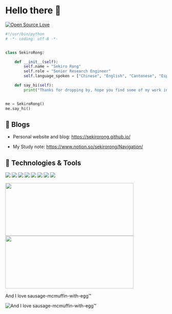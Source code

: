 # Hello there 👋

<!-- ![visitors](https://visitor-badge.laobi.icu/badge?page_id=zhenye-na.zhenye-na) -->
[![Open Source Love](https://badges.frapsoft.com/os/v1/open-source.svg?v=102)](https://github.com/ellerbrock/open-source-badge/)


```python
#!/usr/bin/python
# -*- coding: utf-8 -*-


class SekiroRong:

    def __init__(self):
        self.name = "Sekiro Rong"
        self.role = "Senior Research Engineer"
        self.language_spoken = ["Chinese", "English", "Cantonese", "Español"]

    def say_hi(self):
        print("Thanks for dropping by, hope you find some of my work interesting.")


me = SekiroRong()
me.say_hi()
```

## 📝 Blogs

- Personal website and blog: https://sekirorong.github.io/

- My Study note: https://www.notion.so/sekirorong/Navigation/


## 🔧 Technologies & Tools

![](https://img.shields.io/badge/Code-Python-green?style=flat&logo=python)
![](https://img.shields.io/badge/Code-C-green?style=flat&logo=c)
![](https://img.shields.io/badge/Editor-VS_Code-green?style=flat&logo=visual-studio-code)
![](https://img.shields.io/badge/Library-PyTorch-green?style=flat&logo=pytorch)
![](https://img.shields.io/badge/Library-mmlab-green?style=flat&logo=mcdonalds)
![](https://img.shields.io/badge/Tools-Git-green?style=flat&logo=git)
![](https://img.shields.io/badge/OS-Linux-green?style=flat&logo=ubuntu)
![](https://img.shields.io/badge/Tools-Docker-green?style=flat&logo=docker)

<div>
<a href="https://github.com/SekiroRong?tab=repositories">
<img height="165" width="400" src="https://github-readme-stats.vercel.app/api?username=SekiroRong&show_icons=true&include_all_commits=true&hide_border=true" />
<img height="165" width="400" src="https://github-readme-stats.vercel.app/api/top-langs/?username=SekiroRong&layout=compact&langs_count=5&hide_border=true&hide=HTML,JavaScript,CSS" />
</a>
</div>

And I love sausage-mcmuffin-with-egg™

![And I love sausage-mcmuffin-with-egg™](https://mcdonalds.com.hk/wp-content/uploads/2020/04/MDS200401_SC_AM-ALC_500-7.png)
